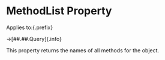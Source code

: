 # MethodList Property

Applies to:{.prefix}

→[##.##.Query]{.info}

This property returns the names of all methods for the object.

